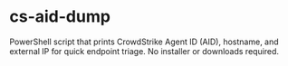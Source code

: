# cs-aid-dump
PowerShell script that prints CrowdStrike Agent ID (AID), hostname, and external IP for quick endpoint triage. No installer or downloads required.
